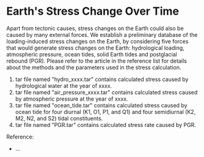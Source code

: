 # Earth's Stress Change Over Time

Apart from tectonic causes, stress changes on the Earth could also be caused by many external forces. We establish a preliminary database of the loading-induced stress changes on the Earth, by considering five forces that would generate stress changes on the Earth: hydrological loading, atmospheric pressure, ocean tides, solid Earth tides and postglacial rebound (PGR). Please refer to the article in the reference list for details about the methods and the parameters used in the stress calculation.

1. tar file named "hydro_xxxx.tar" contains calculated stress caused by hydrological water at the year of xxxx.
2. tar file named "air_pressure_xxxx.tar" contains calculated stress caused by atmospheric pressure at the year of xxxx.
3. tar file named "ocean_tide.tar" contains calculated stress caused by ocean tide for four diurnal (K1, O1, P1, and Q1) and four semidiurnal (K2, M2, N2, and S2) tidal constituents.
4. tar file named "PGR.tar" contains calculated stress rate caused by PGR.

Reference:
* ...
